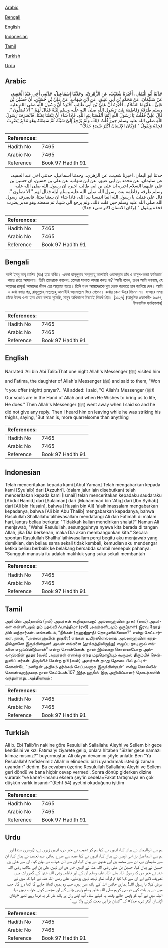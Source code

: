[Arabic](#arabic)

[Bengali](#bengali)

[English](#english)

[Indonesian](#indonesian)

[Tamil](#tamil)

[Turkish](#turkish)

[Urdu](#urdu)

## Arabic


<div dir="rtl" lang="ar" style={{fontSize:'larger',backgroundColor:'#f8f9fa',padding:20}}>
حَدَّثَنَا أَبُو الْيَمَانِ، أَخْبَرَنَا شُعَيْبٌ، عَنِ الزُّهْرِيِّ،‏.‏ وَحَدَّثَنَا إِسْمَاعِيلُ، حَدَّثَنِي أَخِي عَبْدُ الْحَمِيدِ، عَنْ سُلَيْمَانَ، عَنْ مُحَمَّدِ بْنِ أَبِي عَتِيقٍ، عَنِ ابْنِ شِهَابٍ، عَنْ عَلِيِّ بْنِ حُسَيْنٍ، أَنَّ حُسَيْنَ بْنَ عَلِيٍّ ـ عَلَيْهِمَا السَّلاَمُ ـ أَخْبَرَهُ أَنَّ عَلِيَّ بْنَ أَبِي طَالِبٍ أَخْبَرَهُ أَنَّ رَسُولَ اللَّهِ صلى الله عليه وسلم طَرَقَهُ وَفَاطِمَةَ بِنْتَ رَسُولِ اللَّهِ صلى الله عليه وسلم لَيْلَةً فَقَالَ لَهُمْ ‏"‏ أَلاَ تُصَلُّونَ ‏"‏‏.‏ قَالَ عَلِيٌّ فَقُلْتُ يَا رَسُولَ اللَّهِ إِنَّمَا أَنْفُسُنَا بِيَدِ اللَّهِ، فَإِذَا شَاءَ أَنْ يَبْعَثَنَا بَعَثَنَا، فَانْصَرَفَ رَسُولُ اللَّهِ صلى الله عليه وسلم حِينَ قُلْتُ ذَلِكَ، وَلَمْ يَرْجِعْ إِلَىَّ شَيْئًا، ثُمَّ سَمِعْتُهُ وَهْوَ مُدْبِرٌ يَضْرِبُ فَخِذَهُ وَيَقُولُ ‏"‏ ‏(‏وَكَانَ الإِنْسَانُ أَكْثَرَ شَىْءٍ جَدَلاً‏)‏‏"‏
</div>
<div style={{backgroundColor:'#f8f9fa',padding:20, marginBottom: 10}}><table> <thead> <tr> <th>References:</th> <th></th> </tr> </thead> <tbody><tr><td>Hadith No</td><td>7465</td></tr><tr><td>Arabic No</td><td>7465</td></tr><tr><td>Reference</td><td>Book 97 Hadith 91</td></tr></tbody></table></div>


<div dir="rtl" lang="ar" style={{fontSize:'larger',backgroundColor:'#f8f9fa',padding:20}}>
حدثنا ابو اليمان، اخبرنا شعيب، عن الزهري،. وحدثنا اسماعيل، حدثني اخي عبد الحميد، عن سليمان، عن محمد بن ابي عتيق، عن ابن شهاب، عن علي بن حسين، ان حسين بن علي عليهما السلام اخبره ان علي بن ابي طالب اخبره ان رسول الله صلى الله عليه وسلم طرقه وفاطمة بنت رسول الله صلى الله عليه وسلم ليلة فقال لهم " الا تصلون ". قال علي فقلت يا رسول الله انما انفسنا بيد الله، فاذا شاء ان يبعثنا بعثنا، فانصرف رسول الله صلى الله عليه وسلم حين قلت ذلك، ولم يرجع الى شييا، ثم سمعته وهو مدبر يضرب فخذه ويقول " (وكان الانسان اكثر شىء جدلا)
</div>
<div style={{backgroundColor:'#f8f9fa',padding:20, marginBottom: 10}}><table> <thead> <tr> <th>References:</th> <th></th> </tr> </thead> <tbody><tr><td>Hadith No</td><td>7465</td></tr><tr><td>Arabic No</td><td>7465</td></tr><tr><td>Reference</td><td>Book 97 Hadith 91</td></tr></tbody></table></div>

## Bengali


<div dir="rtl" lang="bn" style={{fontSize:'larger',backgroundColor:'#f8f9fa',padding:20}}>
‘আলী ইবনু আবূ তালিব (রাঃ) হতে বর্ণিত। একদা রাসূলুল্লাহ সাল্লাল্লাহু আলাইহি ওয়াসাল্লাম তাঁর ও রাসূল-কন্যা ফাতিমার কাছে রাতে আসলেন। তিনি তাদেরকে বললেনঃ তোমরা সালাত আদায় করছ না? ‘আলী বলেন, তখন আমি বললাম, হে আল্লাহর রাসূল! আমাদের জীবন তো আল্লাহর হাতে। তিনি যখন আমাদেরকে ঘুম থেকে জাগাতে চান জাগিয়ে দেন। আমি এ কথা বলার পর, রাসূলুল্লাহ্ সাল্লাল্লাহু আলাইহি ওয়াসাল্লাম ফিরে গেলেন। কথার কোন উত্তর দিলেন না। যাওয়ার সময় তাঁকে উরুর ওপর হাত মেরে বলতে শুনেছি, মানুষ অধিকাংশ বিষয়েই বিতর্ক প্রিয়। [১১২৭] (আধুনিক প্রকাশনী- ৬৯৪৭, ইসলামিক ফাউন্ডেশন)
</div>
<div style={{backgroundColor:'#f8f9fa',padding:20, marginBottom: 10}}><table> <thead> <tr> <th>References:</th> <th></th> </tr> </thead> <tbody><tr><td>Hadith No</td><td>7465</td></tr><tr><td>Arabic No</td><td>7465</td></tr><tr><td>Reference</td><td>Book 97 Hadith 91</td></tr></tbody></table></div>

## English


<div dir="ltr" lang="en" style={{fontSize:'larger',backgroundColor:'#f8f9fa',padding:20}}>
Narrated 'Ali bin Abi Talib:That one night Allah's Messenger (ﷺ) visited him and Fatima, the daughter of Allah's Messenger (ﷺ) and said to them, "Won 't you offer (night) prayer?.. 'Ali added: I said, "O Allah's Messenger (ﷺ)! Our souls are in the Hand of Allah and when He Wishes to bring us to life, He does." Then Allah's Messenger (ﷺ) went away when I said so and he did not give any reply. Then I heard him on leaving while he was striking his thighs, saying, 'But man is, more quarrelsome than anything
</div>
<div style={{backgroundColor:'#f8f9fa',padding:20, marginBottom: 10}}><table> <thead> <tr> <th>References:</th> <th></th> </tr> </thead> <tbody><tr><td>Hadith No</td><td>7465</td></tr><tr><td>Arabic No</td><td>7465</td></tr><tr><td>Reference</td><td>Book 97 Hadith 91</td></tr></tbody></table></div>

## Indonesian


<div dir="ltr" lang="id" style={{fontSize:'larger',backgroundColor:'#f8f9fa',padding:20}}>
Telah menceritakan kepada kami [Abul Yaman] Telah mengabarkan kepada kami [Syu'aib] dari [Azzuhri]. (dalam jalur lain disebutkan) telah menceritakan kepada kami [Ismail] telah menceritakan kepadaku saudaraku [Abdul Hamid] dari [Sulaiman] dari [Muhammad bin 'Atiq] dari [Ibn Syihab] dari [Ali bin Husain], bahwa [Husain bin Ali] 'alaihimassalam mengabarkan kepadanya, bahwa [Ali bin Abu Thalib] mengabarkan kepadanya, bahwa Rasulullah Shallallahu'alihiwasallam mendatangi Ali dan Fatimah di malam hari, lantas beliau berkata: "Tidakkah kalian mendirikan shalat?" Namun Ali menjawab, "Wahai Rasulullah, sesungguhnya nyawa kita berada di tangan Allah, jika Dia berkenan, maka Dia akan membangunkan kita." Secara spontan Rasulullah Shallhu'laihiwasallam pergi begitu aku menjawab yang demikian, dan beliau sama sekali tidak kembali, kemudian aku mendengar ketika beliau berbalik ke belakang bersabda sambil menepuk pahanya: "Sungguh manusia itu adalah makhluk yang suka sekali membantah
</div>
<div style={{backgroundColor:'#f8f9fa',padding:20, marginBottom: 10}}><table> <thead> <tr> <th>References:</th> <th></th> </tr> </thead> <tbody><tr><td>Hadith No</td><td>7465</td></tr><tr><td>Arabic No</td><td>7465</td></tr><tr><td>Reference</td><td>Book 97 Hadith 91</td></tr></tbody></table></div>

## Tamil


<div dir="ltr" lang="ta" style={{fontSize:'larger',backgroundColor:'#f8f9fa',padding:20}}>
அலீ பின் அபீதாலிப் (ரலி) அவர்கள் கூறியதாவது: அல்லாஹ்வின் தூதர் (ஸல்) அவர்கள் என்னிடமும் தம் புதல்வி ஃபாத்திமா (ரலி) அவர்களிடமும் ஒரு(நாள்) இரவு நேரத்தில் வந்தார்கள். எங்களிடம், “நீங்கள் (தஹஜ்ஜுத்) தொழவில்லையா?” என்று கேட்டார்கள். நான், “அல்லாஹ்வின் தூதரே! எங்கள் உயிர்களெல்லாம் அல்லாஹ்வின் கரத்தில்தானே இருக்கின்றன! அவன் எங்களை (தூக்கத்திலிருந்து) எழுப்ப நாடினால் எங்களை எழுப்பிவிடுவான்” என்று சொன்னேன். நான் இவ்வாறு சொன்னபோது அல்லாஹ்வின் தூதர் (ஸல்) அவர்கள் எனக்கு எந்த மறுமொழியும் கூறாமல் திரும்பிச் சென்றுவிட்டார்கள். திரும்பிச் சென்ற நபி (ஸல்) அவர்கள் தமது தொடையில் தட்டிக்கொண்டே “மனிதன் அதிகம் தர்க்கம் செய்பவனாக இருக்கின்றான்” என்று சொல்லிக்கொண்டிருந்ததை நான் கேட்டேன்.107 இந்த ஹதீஸ் இரு அறிவிப்பாளர் தொடர்களில் வந்துள்ளது. அத்தியாயம் :
</div>
<div style={{backgroundColor:'#f8f9fa',padding:20, marginBottom: 10}}><table> <thead> <tr> <th>References:</th> <th></th> </tr> </thead> <tbody><tr><td>Hadith No</td><td>7465</td></tr><tr><td>Arabic No</td><td>7465</td></tr><tr><td>Reference</td><td>Book 97 Hadith 91</td></tr></tbody></table></div>

## Turkish


<div dir="ltr" lang="tr" style={{fontSize:'larger',backgroundColor:'#f8f9fa',padding:20}}>
Ali b. Ebi Talib'in nakline göre Resulullah Sallallahu Aleyhi ve Sellem bir gece kendisini ve kızı Fatıma'yı ziyarete gelip, onlara hitaben "Sizler gece namazı kılmaz mısınız?" buyurmuştur. Ali olayın devamını şöyle anlattı: Ben "Ya Resulallah! Nefislerimiz Allah'ın elindedir. bizi uyandırmak istediği zaman uyandırır" dedim. Bu cevabım üzerine Resulullah Sallallahu Aleyhi ve Sellem geri döndü ve bana hiçbir cevap vermedi. Sonra dönüp giderken dizine vurarak "ve kane'l-insanu eksera şey'in cedela=Fakat tartışmaya en çok düşkün varlık insandır"(Kehf 54) ayetini okuduğunu işittim
</div>
<div style={{backgroundColor:'#f8f9fa',padding:20, marginBottom: 10}}><table> <thead> <tr> <th>References:</th> <th></th> </tr> </thead> <tbody><tr><td>Hadith No</td><td>7465</td></tr><tr><td>Arabic No</td><td>7465</td></tr><tr><td>Reference</td><td>Book 97 Hadith 91</td></tr></tbody></table></div>

## Urdu


<div dir="rtl" lang="ur" style={{fontSize:'larger',backgroundColor:'#f8f9fa',padding:20}}>
ہم سے ابوالیمان نے بیان کیا، انہوں نے کہا ہم کو شعیب نے خبر دی، انہیں زہری نے، (دوسری سند) اور ہم سے اسماعیل بن ابی اویس نے بیان کیا، انہوں نے کہا مجھ سے میرے بھائی عبدالحمید نے بیان کیا، ان سے سلیمان نے، ان سے محمد بن ابی عتیق نے بیان کیا، ان سے ابن شہاب نے بیان کیا، ان سے علی بن حسین نے بیان کیا، حسین بن علی رضی اللہ عنہ نے انہیں خبر دی اور نہیں علی بن ابی طالب رضی اللہ عنہ نے خبر دی کہ رسول اللہ صلی اللہ علیہ وسلم ان کے اور فاطمہ رضی اللہ عنہا کے گھر رات میں تشریف لائے اور ان سے کہا کیا تم لوگ نماز تہجد نہیں پڑھتے۔ علی رضی اللہ عنہ نے کہا کہ میں نے عرض کیا: یا رسول اللہ! ہماری جانیں اللہ کے ہاتھ میں ہیں، جب وہ ہمیں اٹھانا چاہے گا اٹھا دے گا۔ جب میں نے یہ بات کہی تو نبی کریم صلی اللہ علیہ وسلم واپس چلے گے اور مجھے کوئی جواب نہیں دیا۔ البتہ میں نے آپ کو واپس جاتے وقت یہ کہتے سنا۔ آپ اپنی ران پر ہاتھ مار کر یہ فرما رہے تھے «وكان الإنسان أكثر شىء جدلا‏» کہ ”انسان بڑا ہی بحث کرنے والا ہے۔“
</div>
<div style={{backgroundColor:'#f8f9fa',padding:20, marginBottom: 10}}><table> <thead> <tr> <th>References:</th> <th></th> </tr> </thead> <tbody><tr><td>Hadith No</td><td>7465</td></tr><tr><td>Arabic No</td><td>7465</td></tr><tr><td>Reference</td><td>Book 97 Hadith 91</td></tr></tbody></table></div>